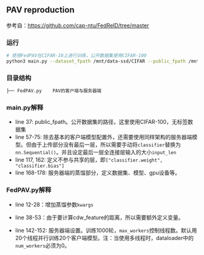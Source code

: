## PAV reproduction

参考自：https://github.com/cap-ntu/FedReID/tree/master

### 运行

```bash
# 使用FedPAV在CIFAR-10上进行训练，公开数据集使用CIFAR-100
python3 main.py --dataset_fpath /mnt/data-ssd/CIFAR --public_fpath /mnt/data-ssd/CIFAR
```

### 目录结构

```bash
├── FedPAV.py 	 PAV的客户端与服务器端
```

### main.py解释

- line 37: public_fpath。公开数据集的路径，这里使用CIFAR-100，无标签数据集
- line 57-75: 除去基本的客户端模型配置外，还需要使用同样架构的服务器端模型。但由于上传部分没有最后一层，所以需要手动将`classifier`替换为`nn.Sequential()`。并且设定最后一层全连接层输入的大小`input_len`
- line 117, 162: 定义不参与共享的层，即`["classifier.weight", "classifier.bias"]`
- line 168-178: 服务器端的蒸馏部分，定义数据集、模型、gpu设备等。

### FedPAV.py解释

- line 12-28：增加蒸馏参数`kwargs`
- line 38-53：由于要计算cdw_feature的距离，所以需要额外定义变量。



- line 142-152: 服务器端设置。训练1000轮，`max_workers`控制线程数。默认用20个线程并行训练20个客户端模型。注：当使用多线程时，dataloader中的 `num_workers`必须为0。

